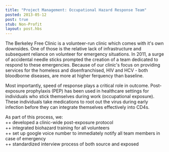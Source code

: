 ```yaml
---
title: "Project Management: Occupational Hazard Response Team"
posted: 2013-05-12
post: true
stub: Non-Profit
layout: post.hbs
---
```

The Berkeley Free Clinic is a volunteer-run clinic which comes with it's own downsides. One of those is the relative lack of infrastructure and subsequent reliance on volunteer for emergency situations. In 2011, a surge of accidental needle sticks prompted the creation of a team dedicated to respond to these emergencies. Because of our clinic's focus on providing services for the homeless and disenfranchised, HIV and HCV - both bloodborne diseases, are more at higher ferquency than baseline.

Most importantly, speed of response plays a critical role in outcome. Post-exposure prophylaxis (PEP) has been used in healthcare settings for individuals who stick themselves during work (occupational exposure). These individuals take medications to root out the virus during early infection before they can integrate themselves effectively into CD4s.

As part of this process, we:  
++ developed a clinic-wide post-exposure protocol  
++ integrated biohazard training for all volunteers  
++ set up google voice number to immediately notify all team members in case of emergency  
++ standardized interview process of both source and exposed
